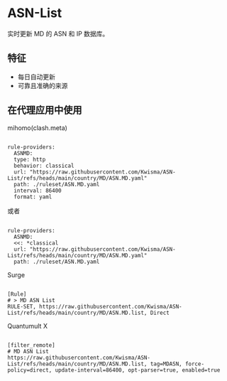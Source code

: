 
# ASN-List
    
实时更新 MD 的 ASN 和 IP 数据库。
    
## 特征
    
- 每日自动更新
- 可靠且准确的来源
    
## 在代理应用中使用
    
mihomo(clash.meta)
   
<pre><code class="language-javascript">
rule-providers:
  ASNMD:
  type: http
  behavior: classical
  url: "https://raw.githubusercontent.com/Kwisma/ASN-List/refs/heads/main/country/MD/ASN.MD.yaml"
  path: ./ruleset/ASN.MD.yaml
  interval: 86400
  format: yaml
</code></pre>

或者

<pre><code class="language-javascript">
rule-providers:
  ASNMD:
  <<: *classical
  url: "https://raw.githubusercontent.com/Kwisma/ASN-List/refs/heads/main/country/MD/ASN.MD.yaml"
  path: ./ruleset/ASN.MD.yaml
</code></pre>
    
Surge
    
<pre><code class="language-javascript">
[Rule]
# > MD ASN List
RULE-SET, https://raw.githubusercontent.com/Kwisma/ASN-List/refs/heads/main/country/MD/ASN.MD.list, Direct
</code></pre>
    
Quantumult X
    
<pre><code class="language-javascript">
[filter_remote]
# MD ASN List
https://raw.githubusercontent.com/Kwisma/ASN-List/refs/heads/main/country/MD/ASN.MD.list, tag=MDASN, force-policy=direct, update-interval=86400, opt-parser=true, enabled=true
</code></pre>
